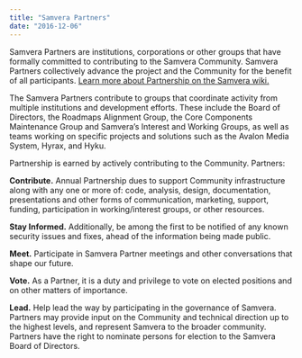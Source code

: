 ```yaml
---
title: "Samvera Partners"
date: "2016-12-06"
---
```


Samvera Partners are institutions, corporations or other groups that have formally committed to contributing to the Samvera Community. Samvera Partners collectively advance the project and the Community for the benefit of all participants. [Learn more about Partnership on the Samvera wiki.](https://samvera.atlassian.net/wiki/spaces/samvera/pages/1872461833/About+Samvera+Partners)

The Samvera Partners contribute to groups that coordinate activity from multiple institutions and development efforts. These include the Board of Directors, the Roadmaps Alignment Group, the Core Components Maintenance Group and Samvera’s Interest and Working Groups, as well as teams working on specific projects and solutions such as the Avalon Media System, Hyrax, and Hyku.

Partnership is earned by actively contributing to the Community. Partners:

**Contribute.** Annual Partnership dues to support Community infrastructure along with any one or more of: code, analysis, design, documentation, presentations and other forms of communication, marketing, support, funding, participation in working/interest groups, or other resources.

**Stay Informed.** Additionally, be among the first to be notified of any known security issues and fixes, ahead of the information being made public.

**Meet.** Participate in Samvera Partner meetings and other conversations that shape our future.

**Vote.** As a Partner, it is a duty and privilege to vote on elected positions and on other matters of importance.

**Lead.** Help lead the way by participating in the governance of Samvera. Partners may provide input on the Community and technical direction up to the highest levels, and represent Samvera to the broader community. Partners have the right to nominate persons for election to the Samvera Board of Directors.

